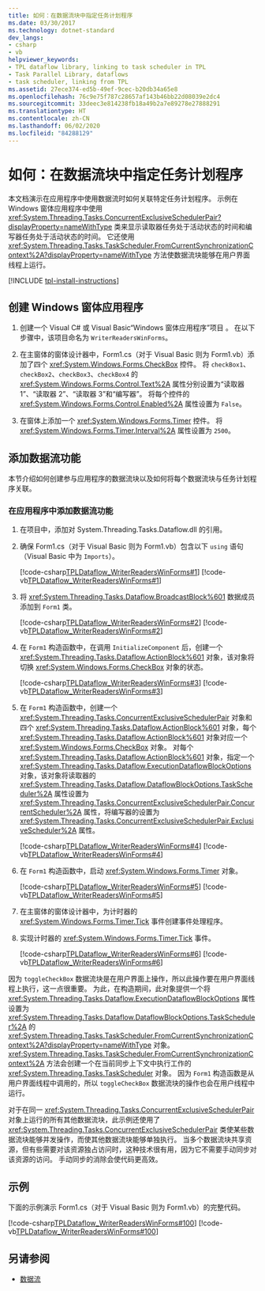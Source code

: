 ```yaml
---
title: 如何：在数据流块中指定任务计划程序
ms.date: 03/30/2017
ms.technology: dotnet-standard
dev_langs:
- csharp
- vb
helpviewer_keywords:
- TPL dataflow library, linking to task scheduler in TPL
- Task Parallel Library, dataflows
- task scheduler, linking from TPL
ms.assetid: 27ece374-ed5b-49ef-9cec-b20db34a65e8
ms.openlocfilehash: 76c9e75f787c28657af143b46bb22d08039e2dc4
ms.sourcegitcommit: 33deec3e814238fb18a49b2a7e89278e27888291
ms.translationtype: HT
ms.contentlocale: zh-CN
ms.lasthandoff: 06/02/2020
ms.locfileid: "84288129"
---
```

# <a name="how-to-specify-a-task-scheduler-in-a-dataflow-block"></a>如何：在数据流块中指定任务计划程序
本文档演示在应用程序中使用数据流时如何关联特定任务计划程序。 示例在 Windows 窗体应用程序中使用 <xref:System.Threading.Tasks.ConcurrentExclusiveSchedulerPair?displayProperty=nameWithType> 类来显示读取器任务处于活动状态的时间和编写器任务处于活动状态的时间。 它还使用 <xref:System.Threading.Tasks.TaskScheduler.FromCurrentSynchronizationContext%2A?displayProperty=nameWithType> 方法使数据流块能够在用户界面线程上运行。

[!INCLUDE [tpl-install-instructions](../../../includes/tpl-install-instructions.md)]

## <a name="to-create-the-windows-forms-application"></a>创建 Windows 窗体应用程序  
  
1. 创建一个 Visual C# 或 Visual Basic“Windows 窗体应用程序”项目  。 在以下步骤中，该项目命名为 `WriterReadersWinForms`。  
  
2. 在主窗体的窗体设计器中，Form1.cs（对于 Visual Basic 则为 Form1.vb）添加了四个 <xref:System.Windows.Forms.CheckBox> 控件。 将 `checkBox1`、`checkBox2`、`checkBox3`、`checkBox4` 的 <xref:System.Windows.Forms.Control.Text%2A> 属性分别设置为“读取器 1”、“读取器 2”、“读取器 3”和“编写器”。 将每个控件的 <xref:System.Windows.Forms.Control.Enabled%2A> 属性设置为 `False`。  
  
3. 在窗体上添加一个 <xref:System.Windows.Forms.Timer> 控件。 将 <xref:System.Windows.Forms.Timer.Interval%2A> 属性设置为 `2500`。  
  
## <a name="adding-dataflow-functionality"></a>添加数据流功能  
 本节介绍如何创建参与应用程序的数据流块以及如何将每个数据流块与任务计划程序关联。  
  
### <a name="to-add-dataflow-functionality-to-the-application"></a>在应用程序中添加数据流功能  
  
1. 在项目中，添加对 System.Threading.Tasks.Dataflow.dll 的引用。  
  
2. 确保 Form1.cs（对于 Visual Basic 则为 Form1.vb）包含以下 `using` 语句（Visual Basic 中为 `Imports`）。  
  
     [!code-csharp[TPLDataflow_WriterReadersWinForms#1](../../../samples/snippets/csharp/VS_Snippets_Misc/tpldataflow_writerreaderswinforms/cs/writerreaderswinforms/form1.cs#1)]
     [!code-vb[TPLDataflow_WriterReadersWinForms#1](../../../samples/snippets/visualbasic/VS_Snippets_Misc/tpldataflow_writerreaderswinforms/vb/writerreaderswinforms/form1.vb#1)]  
  
3. 将 <xref:System.Threading.Tasks.Dataflow.BroadcastBlock%601> 数据成员添加到 `Form1` 类。  
  
     [!code-csharp[TPLDataflow_WriterReadersWinForms#2](../../../samples/snippets/csharp/VS_Snippets_Misc/tpldataflow_writerreaderswinforms/cs/writerreaderswinforms/form1.cs#2)]
     [!code-vb[TPLDataflow_WriterReadersWinForms#2](../../../samples/snippets/visualbasic/VS_Snippets_Misc/tpldataflow_writerreaderswinforms/vb/writerreaderswinforms/form1.vb#2)]  
  
4. 在 `Form1` 构造函数中，在调用 `InitializeComponent` 后，创建一个 <xref:System.Threading.Tasks.Dataflow.ActionBlock%601> 对象，该对象将切换 <xref:System.Windows.Forms.CheckBox> 对象的状态。  
  
     [!code-csharp[TPLDataflow_WriterReadersWinForms#3](../../../samples/snippets/csharp/VS_Snippets_Misc/tpldataflow_writerreaderswinforms/cs/writerreaderswinforms/form1.cs#3)]
     [!code-vb[TPLDataflow_WriterReadersWinForms#3](../../../samples/snippets/visualbasic/VS_Snippets_Misc/tpldataflow_writerreaderswinforms/vb/writerreaderswinforms/form1.vb#3)]  
  
5. 在 `Form1` 构造函数中，创建一个 <xref:System.Threading.Tasks.ConcurrentExclusiveSchedulerPair> 对象和四个 <xref:System.Threading.Tasks.Dataflow.ActionBlock%601> 对象，每个 <xref:System.Threading.Tasks.Dataflow.ActionBlock%601> 对象对应一个 <xref:System.Windows.Forms.CheckBox> 对象。 对每个 <xref:System.Threading.Tasks.Dataflow.ActionBlock%601> 对象，指定一个 <xref:System.Threading.Tasks.Dataflow.ExecutionDataflowBlockOptions> 对象，该对象将读取器的 <xref:System.Threading.Tasks.Dataflow.DataflowBlockOptions.TaskScheduler%2A> 属性设置为 <xref:System.Threading.Tasks.ConcurrentExclusiveSchedulerPair.ConcurrentScheduler%2A> 属性，将编写器的设置为 <xref:System.Threading.Tasks.ConcurrentExclusiveSchedulerPair.ExclusiveScheduler%2A> 属性。  
  
     [!code-csharp[TPLDataflow_WriterReadersWinForms#4](../../../samples/snippets/csharp/VS_Snippets_Misc/tpldataflow_writerreaderswinforms/cs/writerreaderswinforms/form1.cs#4)]
     [!code-vb[TPLDataflow_WriterReadersWinForms#4](../../../samples/snippets/visualbasic/VS_Snippets_Misc/tpldataflow_writerreaderswinforms/vb/writerreaderswinforms/form1.vb#4)]  
  
6. 在 `Form1` 构造函数中，启动 <xref:System.Windows.Forms.Timer> 对象。  
  
     [!code-csharp[TPLDataflow_WriterReadersWinForms#5](../../../samples/snippets/csharp/VS_Snippets_Misc/tpldataflow_writerreaderswinforms/cs/writerreaderswinforms/form1.cs#5)]
     [!code-vb[TPLDataflow_WriterReadersWinForms#5](../../../samples/snippets/visualbasic/VS_Snippets_Misc/tpldataflow_writerreaderswinforms/vb/writerreaderswinforms/form1.vb#5)]  
  
7. 在主窗体的窗体设计器中，为计时器的 <xref:System.Windows.Forms.Timer.Tick> 事件创建事件处理程序。  
  
8. 实现计时器的 <xref:System.Windows.Forms.Timer.Tick> 事件。  
  
     [!code-csharp[TPLDataflow_WriterReadersWinForms#6](../../../samples/snippets/csharp/VS_Snippets_Misc/tpldataflow_writerreaderswinforms/cs/writerreaderswinforms/form1.cs#6)]
     [!code-vb[TPLDataflow_WriterReadersWinForms#6](../../../samples/snippets/visualbasic/VS_Snippets_Misc/tpldataflow_writerreaderswinforms/vb/writerreaderswinforms/form1.vb#6)]  
  
 因为 `toggleCheckBox` 数据流块是在用户界面上操作，所以此操作要在用户界面线程上执行，这一点很重要。 为此，在构造期间，此对象提供一个将 <xref:System.Threading.Tasks.Dataflow.ExecutionDataflowBlockOptions> 属性设置为 <xref:System.Threading.Tasks.Dataflow.DataflowBlockOptions.TaskScheduler%2A> 的 <xref:System.Threading.Tasks.TaskScheduler.FromCurrentSynchronizationContext%2A?displayProperty=nameWithType> 对象。 <xref:System.Threading.Tasks.TaskScheduler.FromCurrentSynchronizationContext%2A> 方法会创建一个在当前同步上下文中执行工作的 <xref:System.Threading.Tasks.TaskScheduler> 对象。 因为 `Form1` 构造函数是从用户界面线程中调用的，所以 `toggleCheckBox` 数据流块的操作也会在用户线程中运行。  
  
 对于在同一 <xref:System.Threading.Tasks.ConcurrentExclusiveSchedulerPair> 对象上运行的所有其他数据流块，此示例还使用了 <xref:System.Threading.Tasks.ConcurrentExclusiveSchedulerPair> 类使某些数据流块能够并发操作，而使其他数据流块能够单独执行。 当多个数据流块共享资源，但有些需要对该资源独占访问时，这种技术很有用，因为它不需要手动同步对该资源的访问。 手动同步的消除会使代码更高效。  
  
## <a name="example"></a>示例  
 下面的示例演示 Form1.cs（对于 Visual Basic 则为 Form1.vb）的完整代码。  
  
 [!code-csharp[TPLDataflow_WriterReadersWinForms#100](../../../samples/snippets/csharp/VS_Snippets_Misc/tpldataflow_writerreaderswinforms/cs/writerreaderswinforms/form1.cs#100)]
 [!code-vb[TPLDataflow_WriterReadersWinForms#100](../../../samples/snippets/visualbasic/VS_Snippets_Misc/tpldataflow_writerreaderswinforms/vb/writerreaderswinforms/form1.vb#100)]  
  
## <a name="see-also"></a>另请参阅

- [数据流](dataflow-task-parallel-library.md)
